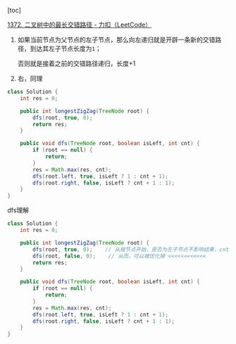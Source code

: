 [toc]

[1372. 二叉树中的最长交错路径 - 力扣（LeetCode）](https://leetcode.cn/problems/longest-zigzag-path-in-a-binary-tree/)



1. 如果当前节点为父节点的左子节点，那么向左递归就是开辟一条新的交错路径，到达其左子节点长度为`1`；

   否则就是接着之前的交错路径递归，长度+1

2. 右，同理

```java
class Solution {
    int res = 0;

    public int longestZigZag(TreeNode root) {
        dfs(root, true, 0);
        return res;
    }

    public void dfs(TreeNode root, boolean isLeft, int cnt) {
        if (root == null) {
            return;
        }
        res = Math.max(res, cnt);
        dfs(root.left, true, isLeft ? 1 : cnt + 1);
        dfs(root.right, false, isLeft ? cnt + 1 : 1);
    }
}
```



dfs理解

```java
class Solution {
    int res = 0;

    public int longestZigZag(TreeNode root) {
        dfs(root, true, 0);    // 从根节点开始，是否为左子节点不影响结果，cnt + 1 = 1
        dfs(root, false, 0);    // 从而，可以被优化掉 <<<<<<<<<<<<
        return res;
    }

    public void dfs(TreeNode root, boolean isLeft, int cnt) {
        if (root == null) {
            return;
        }
        res = Math.max(res, cnt);
        dfs(root.left, true, isLeft ? 1 : cnt + 1);
        dfs(root.right, false, isLeft ? cnt + 1 : 1);
    }
}
```

